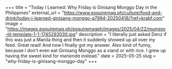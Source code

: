 +++
title = "Today I Learned: Why Friday is Ginisang Monggo Day in the Philippines"
external_url = "https://www.esquiremag.ph/culture/food-and-drink/today-i-learned-ginisang-monggo-a7994-20250418/?ref=krabf.com"
image = "https://images.esquiremag.ph/esquiremagph/images/2025/04/22/munggo-til-template-1-1-1745293030.jpg"
description = "I literally just asked Denz if this was just a Manila thing and then it suddenly showed up all over my feed. Great read! And now I finally got my answer. Also kind of funny, because I don't even eat Ginisang Monggo as a viand or with rice. I grew up having the sweet kind for *merienda* instead."
date = 2025-05-25
slug = "why-friday-is-ginisang-monggo-day"
+++ 
